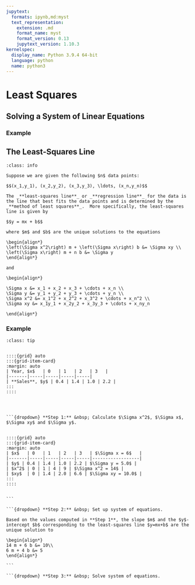 ```yaml
---
jupytext:
  formats: ipynb,md:myst
  text_representation:
    extension: .md
    format_name: myst
    format_version: 0.13
    jupytext_version: 1.10.3
kernelspec:
  display_name: Python 3.9.4 64-bit
  language: python
  name: python3
---
```


# Least Squares

## Solving a System of Linear Equations

### Example

## The Least-Squares Line

```{admonition} The Method of Least Squares
:class: info

Suppose we are given the following $n$ data points:

$$(x_1,y_1), (x_2,y_2), (x_3,y_3), \ldots, (x_n,y_n)$$

The _**least-squares line**_ or _**regression line**_ for the data is the line that best fits the data points and is determined by the _**method of least squares**_.  More specifically, the least-squares line is given by

$$y = mx + b$$

where $m$ and $b$ are the unique solutions to the equations

\begin{align*}
\left(\Sigma x^2\right) m + \left(\Sigma x\right) b &= \Sigma xy \\
\left(\Sigma x\right) m + n b &= \Sigma y 
\end{align*}

and

\begin{align*}

\Sigma x &= x_1 + x_2 + x_3 + \cdots + x_n \\
\Sigma y &= y_1 + y_2 + y_3 + \cdots + y_n \\
\Sigma x^2 &= x_1^2 + x_2^2 + x_3^2 + \cdots + x_n^2 \\
\Sigma xy &= x_1y_1 + x_2y_2 + x_3y_3 + \cdots + x_ny_n

\end{align*}

```


### Example

````{admonition} Sales in millions
:class: tip


::::{grid} auto
:::{grid-item-card}
:margin: auto
| Year, $x$   | 0   | 1   | 2   | 3   | 
|-------|-----|-----|-----|-----|
| **Sales**, $y$ | 0.4 | 1.4 | 1.0 | 2.2 |
:::
::::




```{dropdown} **Step 1:** &nbsp; Calculate $\Sigma x^2$, $\Sigma x$, $\Sigma xy$ and $\Sigma y$.


::::{grid} auto
:::{grid-item-card}
:margin: auto
| $x$   | 0   | 1   | 2   | 3   | $\Sigma x = 6$   |
|-------|-----|-----|-----|-----|------------------|
| $y$ | 0.4 | 1.4 | 1.0 | 2.2 | $\Sigma y = 5.0$ |
| $x^2$ | 0 | 1 | 4 | 9 | $\Sigma x^2 = 14$ |
| $xy$  | 0 | 1.4 | 2.0 | 6.6 | $\Sigma xy = 10.0$ |
:::
::::


```

```{dropdown} **Step 2:** &nbsp; Set up system of equations.

Based on the values computed in **Step 1**, the slope $m$ and the $y$-intercept $b$ corresponding to the least-squares line $y=mx+b$ are the unique solution to 

\begin{align*}
14 m + 6 b &= 10\\
6 m + 4 b &= 5
\end{align*}

```

```{dropdown} **Step 3:** &nbsp; Solve system of equations.

````





